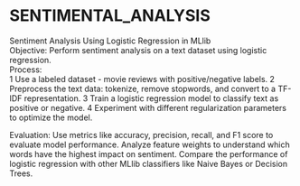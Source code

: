 # SENTIMENTAL_ANALYSIS
Sentiment Analysis Using Logistic Regression in MLlib	
Objective: Perform sentiment analysis on a text dataset using logistic regression.	
Process:	
1	Use a labeled dataset - movie reviews with positive/negative labels.
2	Preprocess the text data: tokenize, remove stopwords, and convert to a TF-IDF representation.
3	Train a logistic regression model to classify text as positive or negative.
4	Experiment with different regularization parameters to optimize the model.

Evaluation:	
	Use metrics like accuracy, precision, recall, and F1 score to evaluate model performance.
	Analyze feature weights to understand which words have the highest impact on sentiment.
	Compare the performance of logistic regression with other MLlib classifiers like Naive Bayes or Decision Trees.
